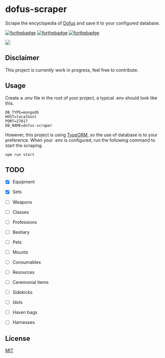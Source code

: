 # dofus-scraper
Scrape the encyclopedia of [Dofus](https://www.dofus.com/en) and save it to your configured database.

[![forthebadge](https://forthebadge.com/images/badges/60-percent-of-the-time-works-every-time.svg)](https://forthebadge.com)
[![forthebadge](https://forthebadge.com/images/badges/gluten-free.svg)](https://forthebadge.com)
[![forthebadge](https://forthebadge.com/images/badges/built-with-swag.svg)](https://forthebadge.com)

<a href="https://codeclimate.com/github/Cornayy/dofus-scraper/maintainability"><img src="https://api.codeclimate.com/v1/badges/807065bf4ec6dfbff9fb/maintainability" /></a>

## Disclaimer
This project is currently work in progress, feel free to contribute.

## Usage
Create a .env file in the root of your project, a typical .env should look like this.

```
DB_TYPE=mongodb
HOST=localhost
PORT=27017
DB_NAME=dofus-scraper
```

However, this project is using [TypeORM](https://typeorm.io/#/), so the use of database is to your preference. When your .env is configured, run the following command to start the scraping.

```
npm run start
```

## TODO
- [x] Equipment
- [x] Sets
- [ ] Weapons
- [ ] Classes
- [ ] Professions
- [ ] Bestiary
- [ ] Pets
- [ ] Mounts
- [ ] Consumables
- [ ] Resources
- [ ] Ceremonial items
- [ ] Sidekicks
- [ ] Idols
- [ ] Haven bags
- [ ] Harnesses






## License
[MIT](LICENSE)



